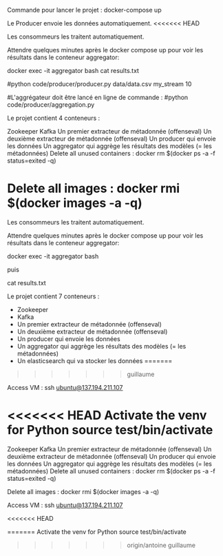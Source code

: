 Commande pour lancer le projet : docker-compose up

Le Producer envoie les données automatiquement.
<<<<<<< HEAD

Les consommeurs les traitent automatiquement.

Attendre quelques minutes après le docker compose up pour voir les résultats dans le conteneur aggregator:

docker exec -it aggregator bash cat results.txt

#python code/producer/producer.py data/data.csv my_stream 10

#L'aggrégateur doit être lancé en ligne de commande : #python code/producer/aggregation.py

Le projet contient 4 conteneurs :

Zookeeper
Kafka
Un premier extracteur de métadonnée (offenseval)
Un deuxième extracteur de métadonnée (offenseval)
Un producer qui envoie les données
Un aggregator qui aggrège les résultats des modèles (= les métadonnées)
Delete all unused containers : docker rm $(docker ps -a -f status=exited -q)

Delete all images : docker rmi $(docker images -a -q)
=======

Les consommeurs les traitent automatiquement.

Attendre quelques minutes après le docker compose up pour voir les résultats dans le conteneur aggregator: 

docker exec -it aggregator bash

puis 


cat results.txt

Le projet contient 7 conteneurs :
- Zookeeper
- Kafka
- Un premier extracteur de métadonnée (offenseval)
- Un deuxième extracteur de métadonnée (offenseval)
- Un producer qui envoie les données
- Un aggregator qui aggrège les résultats des modèles (= les métadonnées)
- Un elasticsearch qui va stocker les données
=======
>>>>>>> guillaume

Access VM : ssh ubuntu@137.194.211.107

<<<<<<< HEAD
Activate the venv for Python source test/bin/activate
=======
Zookeeper
Kafka
Un premier extracteur de métadonnée (offenseval)
Un deuxième extracteur de métadonnée (offenseval)
Un producer qui envoie les données
Un aggregator qui aggrège les résultats des modèles (= les métadonnées)
Delete all unused containers : docker rm $(docker ps -a -f status=exited -q)

Delete all images : docker rmi $(docker images -a -q)

Access VM : ssh ubuntu@137.194.211.107

<<<<<<< HEAD

=======
Activate the venv for Python source test/bin/activate
>>>>>>> origin/antoine
>>>>>>> guillaume
